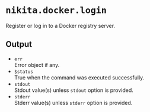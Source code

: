 
# `nikita.docker.login`

Register or log in to a Docker registry server.

## Output

* `err`   
  Error object if any.   
* `$status`   
  True when the command was executed successfully.
* `stdout`   
  Stdout value(s) unless `stdout` option is provided.
* `stderr`   
  Stderr value(s) unless `stderr` option is provided.
